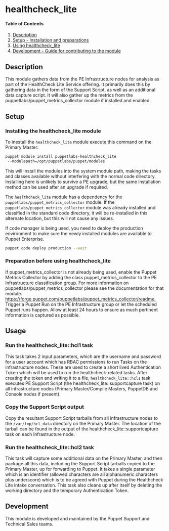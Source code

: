 # healthcheck_lite

#### Table of Contents

1. [Description](#description)
2. [Setup - Installation and preparations](#setup)
3. [Using healthcheck_lite](#usage)
4. [Development - Guide for contributing to the module](#development)

## Description

This module gathers data from the PE Infrastructure nodes for analysis as part of the HealthCheck Lite Service offering. It primarily does this by gathering data in the form of the Support Script, as well as an additional data capture script. It will also gather up the metrics from the puppetlabs/puppet_metrics_collector module if installed and enabled.

## Setup

### Installing the healthcheck_lite module

To inestall the `healthcheck_lite` module execute this command on the Primary Master:

```bash
puppet module install puppetlabs-healthcheck_lite
 --modulepath=/opt/puppetlabs/puppet/modules
```

This will install the modules into the system module path, making the tasks and classes available without interfering with the normal code directory. Installing here is unlikely to survive a PE upgrade, but the same installation method can be used after an upgrade if required.

The `healthcheck_lite` module has a dependency for the `puppetlabs/puppet_metrics_collector` module. If the `puppetlabs/puppet_metrics_collector` module was already installed and classified in the standard code directory, it will be re-installed in this alternate location, but this will not cause any issues.

If code manager is being used, you need to deploy the production environment to make sure the newly installed modules are available to Puppet Enterprise.

```bash
puppet code deploy production --wait
```

### Preparation before using healthcheck_lite

If puppet_metrics_collector is not already being used, enable the Puppet Metrics Collector by adding the class puppet_metrics_collector to the PE Infrastructure classification group. For more information on puppetlabs/puppet_metrics_collector please see the documentation for that module. <https://forge.puppet.com/puppetlabs/puppet_metrics_collector/readme.>
Trigger a Puppet Run on the PE Infrastructure group or let the scheduled Puppet runs happen.
Allow at least 24 hours to ensure as much pertinent information is captured as possible.

## Usage

### Run the healthcheck_lite::hcl1 task

This task takes 2 input parameters, which are the username and password for a user account which has RBAC permissions to run Tasks on the infrastructure nodes. These are used to create a short lived Authentication Token which will be used to run the healthcheck-related tasks. After creating the token and writing it to a file, `healthcheck_lite::hcl1` task executes PE Support Script (the healthcheck_lite::supportcapture task) on all infrastructure nodes (Primary Master/Compile Masters, PuppetDB and Console nodes if present).

### Copy the Support Script output

Copy the resultant Support Script tarballs from all infrastructure nodes to the `/var/tmp/hcl_data` directory on the Primary Master. The location of the tarball can be found in the output of the healthcheck_lite::supportcapture task on each Infrastructure node.

### Run the healthcheck_lite::hcl2 task

This task will capture some additional data on the Primary Master, and then package all this data, including the Support Script tarballs copied to the Primary Master, up for forwarding to Puppet. It takes a single parameter which is an identifier (allowed characters are all alphanumeric characters plus underscore) which is to be agreed with Puppet during the Healthcheck Lite intake conversation. This task also cleans up after itself by deleting the working directory and the temporary Authentication Token.

## Development

This module is developed and maintained by the Puppet Support and Technical Sales teams.
